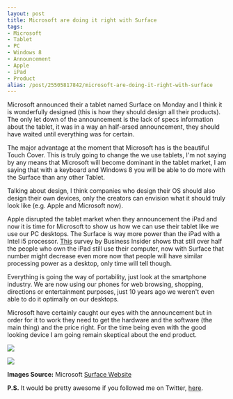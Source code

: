 ```yaml
---
layout: post
title: Microsoft are doing it right with Surface
tags:
- Microsoft
- Tablet
- PC
- Windows 8
- Announcement
- Apple
- iPad
- Product
alias: /post/25505817842/microsoft-are-doing-it-right-with-surface
---
```

Microsoft announced their a tablet named Surface on Monday and I think it is wonderfully designed (this is how they should design all their products). The only let down of the announcement is the lack of specs information about the tablet, it was in a way an half-arsed announcement, they should have waited until everything was for certain.

The major advantage at the moment that Microsoft has is the beautiful Touch Cover. This is truly going to change the we use tablets, I'm not saying by any means that Microsoft will become dominant in the tablet market, I am saying that with a keyboard and Windows 8 you will be able to do more with the Surface than any other Tablet.

Talking about design, I think companies who design their OS should also design their own devices, only the creators can envision what it should truly look like (e.g. Apple and Microsoft now).

Apple disrupted the tablet market when they announcement the iPad and now it is time for Microsoft to show us how we can use their tablet like we use our PC desktops. The Surface is way more power than the iPad with a Intel i5 processor. [This](http://www.businessinsider.com/how-people-really-use-the-ipad-our-exclusive-survey-results-2011-5?op=1) survey by Business Insider shows that still over half the people who own the iPad still use their computer, now with Surface that number might decrease even more now that people will have similar processing power as a desktop, only time will tell though.

Everything is going the way of portability, just look at the smartphone industry. We are now using our phones for web browsing, shopping, directions or entertainment purposes, just 10 years ago we weren't even able to do it optimally on our desktops.

Microsoft have certainly caught our eyes with the announcement but in order for it to work they need to get the hardware and the software (the main thing) and the price right. For the time being even with the good looking device I am going remain skeptical about the end product.

![](http://media.tumblr.com/tumblr_m5x7zs6Wvj1qamsz8.jpg)

![](http://media.tumblr.com/tumblr_m5x81fbrAb1qamsz8.jpg)

**Images Source:** Microsoft [Surface Website](http://www.microsoft.com/surface)

**P.S.** It would be pretty awesome if you followed me on Twitter, [here](http://twitter.com/finitepost).

